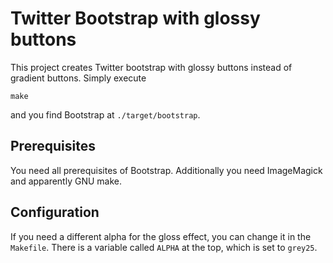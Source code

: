 Twitter Bootstrap with glossy buttons
=====================================

This project creates Twitter bootstrap with glossy buttons instead of gradient buttons. Simply execute

    make

and you find Bootstrap at `./target/bootstrap`.

Prerequisites
-------------

You need all prerequisites of Bootstrap. Additionally you need ImageMagick and apparently GNU make.

Configuration
-------------

If you need a different alpha for the gloss effect, you can change it in the `Makefile`. There is a variable called `ALPHA` at the top, which is set to `grey25`.
